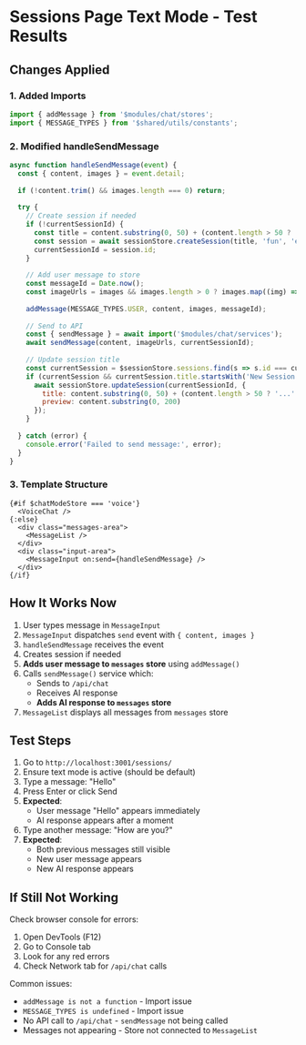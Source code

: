 # Sessions Page Text Mode - Test Results

## Changes Applied

### 1. Added Imports
```javascript
import { addMessage } from '$modules/chat/stores';
import { MESSAGE_TYPES } from '$shared/utils/constants';
```

### 2. Modified handleSendMessage
```javascript
async function handleSendMessage(event) {
  const { content, images } = event.detail;
  
  if (!content.trim() && images.length === 0) return;
  
  try {
    // Create session if needed
    if (!currentSessionId) {
      const title = content.substring(0, 50) + (content.length > 50 ? '...' : '');
      const session = await sessionStore.createSession(title, 'fun', 'en', content.substring(0, 200));
      currentSessionId = session.id;
    }
    
    // Add user message to store
    const messageId = Date.now();
    const imageUrls = images && images.length > 0 ? images.map((img) => img.url || img) : [];
    
    addMessage(MESSAGE_TYPES.USER, content, images, messageId);
    
    // Send to API
    const { sendMessage } = await import('$modules/chat/services');
    await sendMessage(content, imageUrls, currentSessionId);
    
    // Update session title
    const currentSession = $sessionStore.sessions.find(s => s.id === currentSessionId);
    if (currentSession && currentSession.title.startsWith('New Session')) {
      await sessionStore.updateSession(currentSessionId, {
        title: content.substring(0, 50) + (content.length > 50 ? '...' : ''),
        preview: content.substring(0, 200)
      });
    }
    
  } catch (error) {
    console.error('Failed to send message:', error);
  }
}
```

### 3. Template Structure
```svelte
{#if $chatModeStore === 'voice'}
  <VoiceChat />
{:else}
  <div class="messages-area">
    <MessageList />
  </div>
  <div class="input-area">
    <MessageInput on:send={handleSendMessage} />
  </div>
{/if}
```

## How It Works Now

1. User types message in `MessageInput`
2. `MessageInput` dispatches `send` event with `{ content, images }`
3. `handleSendMessage` receives the event
4. Creates session if needed
5. **Adds user message to `messages` store** using `addMessage()`
6. Calls `sendMessage()` service which:
   - Sends to `/api/chat`
   - Receives AI response
   - **Adds AI response to `messages` store**
7. `MessageList` displays all messages from `messages` store

## Test Steps

1. Go to `http://localhost:3001/sessions/`
2. Ensure text mode is active (should be default)
3. Type a message: "Hello"
4. Press Enter or click Send
5. **Expected**: 
   - User message "Hello" appears immediately
   - AI response appears after a moment
6. Type another message: "How are you?"
7. **Expected**:
   - Both previous messages still visible
   - New user message appears
   - New AI response appears

## If Still Not Working

Check browser console for errors:
1. Open DevTools (F12)
2. Go to Console tab
3. Look for any red errors
4. Check Network tab for `/api/chat` calls

Common issues:
- `addMessage is not a function` - Import issue
- `MESSAGE_TYPES is undefined` - Import issue  
- No API call to `/api/chat` - `sendMessage` not being called
- Messages not appearing - Store not connected to `MessageList`
